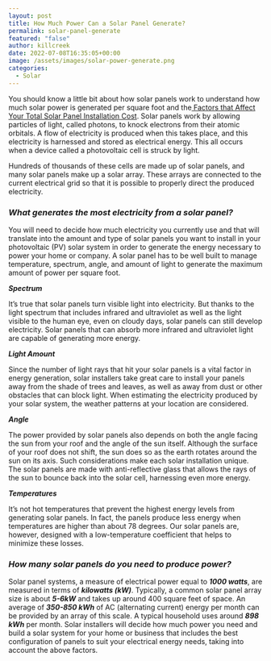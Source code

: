 ```yaml
---
layout: post
title: How Much Power Can a Solar Panel Generate?
permalink: solar-panel-generate
featured: "false"
author: killcreek
date: 2022-07-08T16:35:05+00:00
image: /assets/images/solar-power-generate.png
categories:
  - Solar
---
```


You should know a little bit about how solar panels work to understand how much solar power is generated per square foot and the[ Factors that Affect Your Total Solar Panel Installation Cost](/factors-that-affect-your-total-solar-panel-installation-cost/). Solar panels work by allowing particles of light, called photons, to knock electrons from their atomic orbitals. A flow of electricity is produced when this takes place, and this electricity is harnessed and stored as electrical energy. This all occurs when a device called a photovoltaic cell is struck by light.

Hundreds of thousands of these cells are made up of solar panels, and many solar panels make up a solar array. These arrays are connected to the current electrical grid so that it is possible to properly direct the produced electricity.

### **_What generates the most electricity from a solar panel?_**

You will need to decide how much electricity you currently use and that will translate into the amount and type of solar panels you want to install in your photovoltaic (PV) solar system in order to generate the energy necessary to power your home or company. A solar panel has to be well built to manage temperature, spectrum, angle, and amount of light to generate the maximum amount of power per square foot.

**_Spectrum_**

It’s true that solar panels turn visible light into electricity. But thanks to the light spectrum that includes infrared and ultraviolet as well as the light visible to the human eye, even on cloudy days, solar panels can still develop electricity. Solar panels that can absorb more infrared and ultraviolet light are capable of generating more energy.

**_Light Amount_**

Since the number of light rays that hit your solar panels is a vital factor in energy generation, solar installers take great care to install your panels away from the shade of trees and leaves, as well as away from dust or other obstacles that can block light. When estimating the electricity produced by your solar system, the weather patterns at your location are considered.

**_Angle_**

The power provided by solar panels also depends on both the angle facing the sun from your roof and the angle of the sun itself. Although the surface of your roof does not shift, the sun does so as the earth rotates around the sun on its axis. Such considerations make each solar installation unique. The solar panels are made with anti-reflective glass that allows the rays of the sun to bounce back into the solar cell, harnessing even more energy.

**_Temperatures_**

It’s not hot temperatures that prevent the highest energy levels from generating solar panels. In fact, the panels produce less energy when temperatures are higher than about 78 degrees. Our solar panels are, however, designed with a low-temperature coefficient that helps to minimize these losses.

### **_How many solar panels do you need to produce power?_**

Solar panel systems, a measure of electrical power equal to **_1000 watts_**, are measured in terms of **_kilowatts (kW)_**. Typically, a common solar panel array size is about **_5-6kW_** and takes up around 400 square feet of space. An average of **_350-850 kWh_** of AC (alternating current) energy per month can be provided by an array of this scale. A typical household uses around **_898 kWh_** per month. Solar installers will decide how much power you need and build a solar system for your home or business that includes the best configuration of panels to suit your electrical energy needs, taking into account the above factors.
